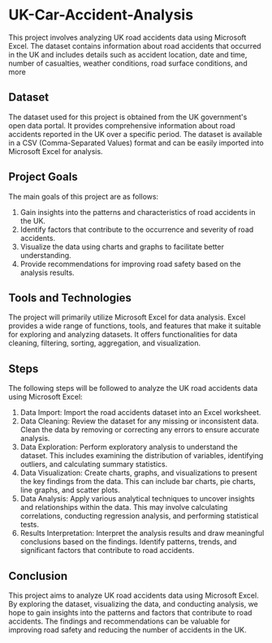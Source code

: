 # UK-Car-Accident-Analysis
This project involves analyzing UK road accidents data using Microsoft Excel. The dataset contains information about road accidents that occurred in the UK and includes details such as accident location, date and time, number of casualties, weather conditions, road surface conditions, and more

## Dataset
The dataset used for this project is obtained from the UK government's open data portal. It provides comprehensive information about road accidents reported in the UK over a specific period. The dataset is available in a CSV (Comma-Separated Values) format and can be easily imported into Microsoft Excel for analysis.
## Project Goals
The main goals of this project are as follows:

1. Gain insights into the patterns and characteristics of road accidents in the UK.
2. Identify factors that contribute to the occurrence and severity of road accidents.
3. Visualize the data using charts and graphs to facilitate better understanding.
4. Provide recommendations for improving road safety based on the analysis results.

## Tools and Technologies
The project will primarily utilize Microsoft Excel for data analysis. Excel provides a wide range of functions, tools, and features that make it suitable for exploring and analyzing datasets. It offers functionalities for data cleaning, filtering, sorting, aggregation, and visualization.

## Steps
The following steps will be followed to analyze the UK road accidents data using Microsoft Excel:

1. Data Import: Import the road accidents dataset into an Excel worksheet.
2. Data Cleaning: Review the dataset for any missing or inconsistent data. Clean the data by removing or correcting any errors to ensure accurate analysis.
3. Data Exploration: Perform exploratory analysis to understand the dataset. This includes examining the distribution of variables, identifying outliers, and calculating summary statistics.
4. Data Visualization: Create charts, graphs, and visualizations to present the key findings from the data. This can include bar charts, pie charts, line graphs, and scatter plots.
5. Data Analysis: Apply various analytical techniques to uncover insights and relationships within the data. This may involve calculating correlations, conducting regression analysis, and performing statistical tests.
6. Results Interpretation: Interpret the analysis results and draw meaningful conclusions based on the findings. Identify patterns, trends, and significant factors that contribute to road accidents.

## Conclusion
This project aims to analyze UK road accidents data using Microsoft Excel. By exploring the dataset, visualizing the data, and conducting analysis, we hope to gain insights into the patterns and factors that contribute to road accidents. The findings and recommendations can be valuable for improving road safety and reducing the number of accidents in the UK.
